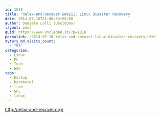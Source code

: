 ```yaml
---
id: 1818
title: 'Relax-and-Recover &#8211; Linux Disaster Recovery'
date: 2014-07-10T21:06:53+00:00
author: Daniele Lolli (UncleDan)
layout: post
guid: https://www.uncledan.it/?p=1818
permalink: /2014-07-10-relax-and-recover-linux-disaster-recovery.html
mytory_md_visits_count:
  - "53"
categories:
  - Linux
  - PC
  - Tech
  - Web
tags:
  - backup
  - baremetal
  - free
  - GPL
  - linux
---
```

<http://relax-and-recover.org/>